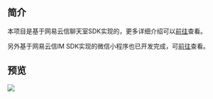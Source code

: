 ## 简介

本项目是基于网易云信聊天室SDK实现的，更多详细介绍可以[前往](http://dev.netease.im/docs/product/IM%E5%8D%B3%E6%97%B6%E9%80%9A%E8%AE%AF/SDK%E5%BC%80%E5%8F%91%E9%9B%86%E6%88%90/Web%E5%BC%80%E5%8F%91%E9%9B%86%E6%88%90/%E8%81%8A%E5%A4%A9%E5%AE%A4)查看。

另外基于网易云信IM SDK实现的微信小程序也已开发完成，可[前往](https://github.com/netease-im/NIM_Web_Weapp_Demo)查看。

## 预览

<img src="http://oq4pgjmo1.bkt.clouddn.com/wechatchatroom-demo.gif" style="max-height: 500px"/>
